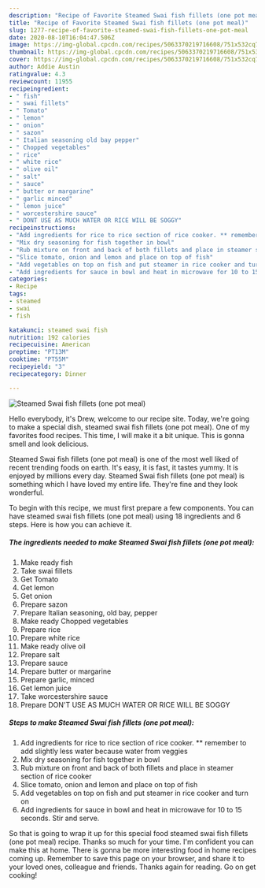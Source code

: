 ```yaml
---
description: "Recipe of Favorite Steamed Swai fish fillets (one pot meal)"
title: "Recipe of Favorite Steamed Swai fish fillets (one pot meal)"
slug: 1277-recipe-of-favorite-steamed-swai-fish-fillets-one-pot-meal
date: 2020-08-10T16:04:47.506Z
image: https://img-global.cpcdn.com/recipes/5063370219716608/751x532cq70/steamed-swai-fish-fillets-one-pot-meal-recipe-main-photo.jpg
thumbnail: https://img-global.cpcdn.com/recipes/5063370219716608/751x532cq70/steamed-swai-fish-fillets-one-pot-meal-recipe-main-photo.jpg
cover: https://img-global.cpcdn.com/recipes/5063370219716608/751x532cq70/steamed-swai-fish-fillets-one-pot-meal-recipe-main-photo.jpg
author: Addie Austin
ratingvalue: 4.3
reviewcount: 11955
recipeingredient:
- " fish"
- " swai fillets"
- " Tomato"
- " lemon"
- " onion"
- " sazon"
- " Italian seasoning old bay pepper"
- " Chopped vegetables"
- " rice"
- " white rice"
- " olive oil"
- " salt"
- " sauce"
- " butter or margarine"
- " garlic minced"
- " lemon juice"
- " worcestershire sauce"
- " DONT USE AS MUCH WATER OR RICE WILL BE SOGGY"
recipeinstructions:
- "Add ingredients for rice to rice section of rice cooker. ** remember to add slightly less water because water from veggies"
- "Mix dry seasoning for fish together in bowl"
- "Rub mixture on front and back of both fillets and place in steamer section of rice cooker"
- "Slice tomato, onion and lemon and place on top of fish"
- "Add vegetables on top on fish and put steamer in rice cooker and turn on"
- "Add ingredients for sauce in bowl and heat in microwave for 10 to 15 seconds. Stir and serve."
categories:
- Recipe
tags:
- steamed
- swai
- fish

katakunci: steamed swai fish 
nutrition: 192 calories
recipecuisine: American
preptime: "PT13M"
cooktime: "PT55M"
recipeyield: "3"
recipecategory: Dinner

---
```



![Steamed Swai fish fillets (one pot meal)](https://img-global.cpcdn.com/recipes/5063370219716608/751x532cq70/steamed-swai-fish-fillets-one-pot-meal-recipe-main-photo.jpg)

Hello everybody, it's Drew, welcome to our recipe site. Today, we're going to make a special dish, steamed swai fish fillets (one pot meal). One of my favorites food recipes. This time, I will make it a bit unique. This is gonna smell and look delicious.



Steamed Swai fish fillets (one pot meal) is one of the most well liked of recent trending foods on earth. It's easy, it is fast, it tastes yummy. It is enjoyed by millions every day. Steamed Swai fish fillets (one pot meal) is something which I have loved my entire life. They're fine and they look wonderful.


To begin with this recipe, we must first prepare a few components. You can have steamed swai fish fillets (one pot meal) using 18 ingredients and 6 steps. Here is how you can achieve it.

<!--inarticleads1-->

##### The ingredients needed to make Steamed Swai fish fillets (one pot meal):

1. Make ready  fish
1. Take  swai fillets
1. Get  Tomato
1. Get  lemon
1. Get  onion
1. Prepare  sazon
1. Prepare  Italian seasoning, old bay, pepper
1. Make ready  Chopped vegetables
1. Prepare  rice
1. Prepare  white rice
1. Make ready  olive oil
1. Prepare  salt
1. Prepare  sauce
1. Prepare  butter or margarine
1. Prepare  garlic, minced
1. Get  lemon juice
1. Take  worcestershire sauce
1. Prepare  DON&#39;T USE AS MUCH WATER OR RICE WILL BE SOGGY




<!--inarticleads2-->

##### Steps to make Steamed Swai fish fillets (one pot meal):

1. Add ingredients for rice to rice section of rice cooker. ** remember to add slightly less water because water from veggies
1. Mix dry seasoning for fish together in bowl
1. Rub mixture on front and back of both fillets and place in steamer section of rice cooker
1. Slice tomato, onion and lemon and place on top of fish
1. Add vegetables on top on fish and put steamer in rice cooker and turn on
1. Add ingredients for sauce in bowl and heat in microwave for 10 to 15 seconds. Stir and serve.




So that is going to wrap it up for this special food steamed swai fish fillets (one pot meal) recipe. Thanks so much for your time. I'm confident you can make this at home. There is gonna be more interesting food in home recipes coming up. Remember to save this page on your browser, and share it to your loved ones, colleague and friends. Thanks again for reading. Go on get cooking!
